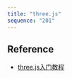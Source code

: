 ```yaml
---
title: "three.js"
sequence: "201"
---
```


## Reference

- [three.js入门教程](https://www.bilibili.com/video/BV1g44y1L7np)
